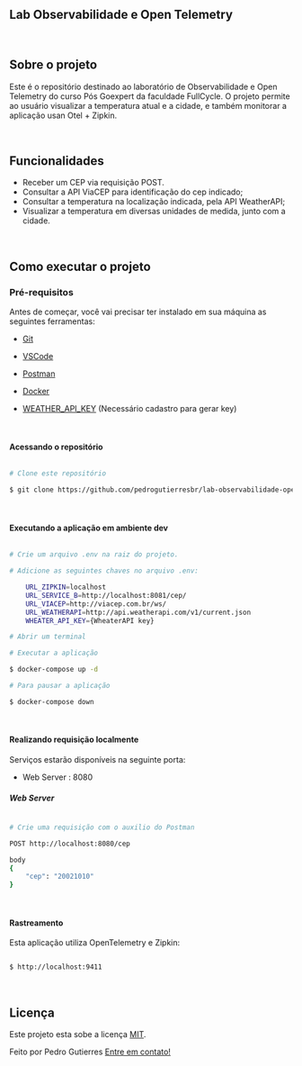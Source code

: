 ## Lab Observabilidade e Open Telemetry

<br>

## Sobre o projeto

Este é o repositório destinado ao laboratório de Observabilidade e Open Telemetry do curso Pós Goexpert da faculdade FullCycle. O projeto permite ao usuário visualizar a temperatura atual e a cidade, e também monitorar a aplicação usan Otel + Zipkin.

<br>

## Funcionalidades

-   Receber um CEP via requisição POST.
-   Consultar a API ViaCEP para identificação do cep indicado;
-   Consultar a temperatura na localização indicada, pela API WeatherAPI;
-   Visualizar a temperatura em diversas unidades de medida, junto com a cidade.

<br>

## Como executar o projeto

### Pré-requisitos

Antes de começar, você vai precisar ter instalado em sua máquina as seguintes ferramentas:

-   [Git](https://git-scm.com)

-   [VSCode](https://code.visualstudio.com/)

-   [Postman](https://www.postman.com/)

-   [Docker](https://www.docker.com/)

-   [WEATHER_API_KEY](https://www.weatherapi.com/) (Necessário cadastro para gerar key)

<br>

#### Acessando o repositório

```bash

# Clone este repositório

$ git clone https://github.com/pedrogutierresbr/lab-observabilidade-open-telemetry.git

```

<br>


#### Executando a aplicação em ambiente dev

```bash

# Crie um arquivo .env na raiz do projeto.

# Adicione as seguintes chaves no arquivo .env:

	URL_ZIPKIN=localhost
	URL_SERVICE_B=http://localhost:8081/cep/
	URL_VIACEP=http://viacep.com.br/ws/
	URL_WEATHERAPI=http://api.weatherapi.com/v1/current.json
	WHEATER_API_KEY={WheaterAPI key}

# Abrir um terminal

# Executar a aplicação

$ docker-compose up -d

# Para pausar a aplicação

$ docker-compose down

```

<br>

#### Realizando requisição localmente

Serviços estarão disponíveis na seguinte porta:

-   Web Server : 8080

##### Web Server

```bash

# Crie uma requisição com o auxilio do Postman

POST http://localhost:8080/cep

body
{
	"cep": "20021010"
}

```

<br>

#### Rastreamento

Esta aplicação utiliza OpenTelemetry e Zipkin:

```bash

$ http://localhost:9411

```

<br>

## Licença

Este projeto esta sobe a licença [MIT](./LICENSE).

Feito por Pedro Gutierres [Entre em contato!](https://www.linkedin.com/in/pedrogabrielgutierres/)
